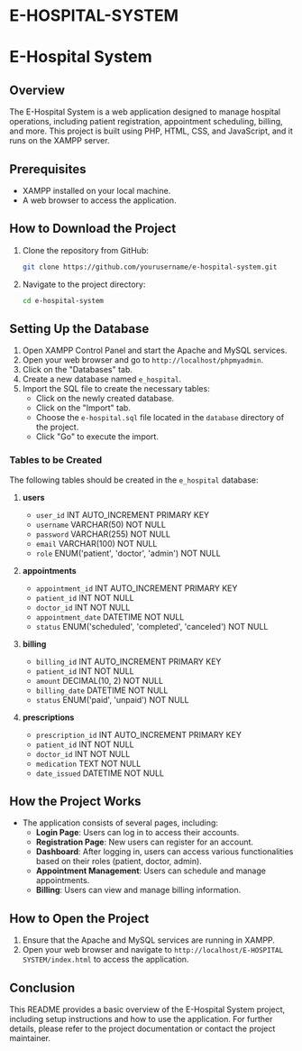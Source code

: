 # E-HOSPITAL-SYSTEM

# E-Hospital System

## Overview
The E-Hospital System is a web application designed to manage hospital operations, including patient registration, appointment scheduling, billing, and more. This project is built using PHP, HTML, CSS, and JavaScript, and it runs on the XAMPP server.

## Prerequisites
- XAMPP installed on your local machine.
- A web browser to access the application.

## How to Download the Project
1. Clone the repository from GitHub:
   ```bash
   git clone https://github.com/yourusername/e-hospital-system.git
   ```
2. Navigate to the project directory:
   ```bash
   cd e-hospital-system
   ```

## Setting Up the Database
1. Open XAMPP Control Panel and start the Apache and MySQL services.
2. Open your web browser and go to `http://localhost/phpmyadmin`.
3. Click on the "Databases" tab.
4. Create a new database named `e_hospital`.
5. Import the SQL file to create the necessary tables:
   - Click on the newly created database.
   - Click on the "Import" tab.
   - Choose the `e-hospital.sql` file located in the `database` directory of the project.
   - Click "Go" to execute the import.

### Tables to be Created
The following tables should be created in the `e_hospital` database:

1. **users**
   - `user_id` INT AUTO_INCREMENT PRIMARY KEY
   - `username` VARCHAR(50) NOT NULL
   - `password` VARCHAR(255) NOT NULL
   - `email` VARCHAR(100) NOT NULL
   - `role` ENUM('patient', 'doctor', 'admin') NOT NULL

2. **appointments**
   - `appointment_id` INT AUTO_INCREMENT PRIMARY KEY
   - `patient_id` INT NOT NULL
   - `doctor_id` INT NOT NULL
   - `appointment_date` DATETIME NOT NULL
   - `status` ENUM('scheduled', 'completed', 'canceled') NOT NULL

3. **billing**
   - `billing_id` INT AUTO_INCREMENT PRIMARY KEY
   - `patient_id` INT NOT NULL
   - `amount` DECIMAL(10, 2) NOT NULL
   - `billing_date` DATETIME NOT NULL
   - `status` ENUM('paid', 'unpaid') NOT NULL

4. **prescriptions**
   - `prescription_id` INT AUTO_INCREMENT PRIMARY KEY
   - `patient_id` INT NOT NULL
   - `doctor_id` INT NOT NULL
   - `medication` TEXT NOT NULL
   - `date_issued` DATETIME NOT NULL

## How the Project Works
- The application consists of several pages, including:
  - **Login Page**: Users can log in to access their accounts.
  - **Registration Page**: New users can register for an account.
  - **Dashboard**: After logging in, users can access various functionalities based on their roles (patient, doctor, admin).
  - **Appointment Management**: Users can schedule and manage appointments.
  - **Billing**: Users can view and manage billing information.

## How to Open the Project
1. Ensure that the Apache and MySQL services are running in XAMPP.
2. Open your web browser and navigate to `http://localhost/E-HOSPITAL SYSTEM/index.html` to access the application.

## Conclusion
This README provides a basic overview of the E-Hospital System project, including setup instructions and how to use the application. For further details, please refer to the project documentation or contact the project maintainer.

